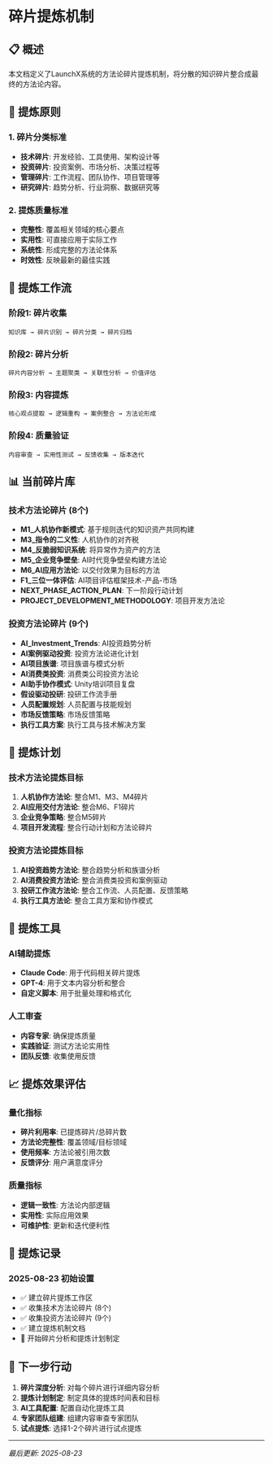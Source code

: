 # 碎片提炼机制

## 📋 概述
本文档定义了LaunchX系统的方法论碎片提炼机制，将分散的知识碎片整合成最终的方法论内容。

## 🎯 提炼原则

### 1. **碎片分类标准**
- **技术碎片**: 开发经验、工具使用、架构设计等
- **投资碎片**: 投资案例、市场分析、决策过程等
- **管理碎片**: 工作流程、团队协作、项目管理等
- **研究碎片**: 趋势分析、行业洞察、数据研究等

### 2. **提炼质量标准**
- **完整性**: 覆盖相关领域的核心要点
- **实用性**: 可直接应用于实际工作
- **系统性**: 形成完整的方法论体系
- **时效性**: 反映最新的最佳实践

## 🔄 提炼工作流

### 阶段1: 碎片收集
```
知识库 → 碎片识别 → 碎片分类 → 碎片归档
```

### 阶段2: 碎片分析
```
碎片内容分析 → 主题聚类 → 关联性分析 → 价值评估
```

### 阶段3: 内容提炼
```
核心观点提取 → 逻辑重构 → 案例整合 → 方法论形成
```

### 阶段4: 质量验证
```
内容审查 → 实用性测试 → 反馈收集 → 版本迭代
```

## 📊 当前碎片库

### 技术方法论碎片 (8个)
- **M1_人机协作新模式**: 基于规则迭代的知识资产共同构建
- **M3_指令的二义性**: 人机协作的对齐税
- **M4_反脆弱知识系统**: 将异常作为资产的方法
- **M5_企业竞争壁垒**: AI时代竞争壁垒构建方法论
- **M6_AI应用方法论**: 以交付效果为目标的方法
- **F1_三位一体评估**: AI项目评估框架技术-产品-市场
- **NEXT_PHASE_ACTION_PLAN**: 下一阶段行动计划
- **PROJECT_DEVELOPMENT_METHODOLOGY**: 项目开发方法论

### 投资方法论碎片 (9个)
- **AI_Investment_Trends**: AI投资趋势分析
- **AI案例驱动投资**: 投资方法论进化计划
- **AI项目族谱**: 项目族谱与模式分析
- **AI消费类投资**: 消费类公司投资方法论
- **AI助手协作模式**: Unity培训项目复盘
- **假设驱动投研**: 投研工作流手册
- **人员配置规划**: 人员配置与技能规划
- **市场反馈策略**: 市场反馈策略
- **执行工具方案**: 执行工具与技术解决方案

## 🎯 提炼计划

### 技术方法论提炼目标
1. **人机协作方法论**: 整合M1、M3、M4碎片
2. **AI应用交付方法论**: 整合M6、F1碎片
3. **企业竞争策略**: 整合M5碎片
4. **项目开发流程**: 整合行动计划和方法论碎片

### 投资方法论提炼目标
1. **AI投资趋势方法论**: 整合趋势分析和族谱分析
2. **AI消费投资方法论**: 整合消费类投资和案例驱动
3. **投研工作流方法论**: 整合工作流、人员配置、反馈策略
4. **执行工具方法论**: 整合工具方案和协作模式

## 🔧 提炼工具

### AI辅助提炼
- **Claude Code**: 用于代码相关碎片提炼
- **GPT-4**: 用于文本内容分析和整合
- **自定义脚本**: 用于批量处理和格式化

### 人工审查
- **内容专家**: 确保提炼质量
- **实践验证**: 测试方法论实用性
- **团队反馈**: 收集使用反馈

## 📈 提炼效果评估

### 量化指标
- **碎片利用率**: 已提炼碎片/总碎片数
- **方法论完整性**: 覆盖领域/目标领域
- **使用频率**: 方法论被引用次数
- **反馈评分**: 用户满意度评分

### 质量指标
- **逻辑一致性**: 方法论内部逻辑
- **实用性**: 实际应用效果
- **可维护性**: 更新和迭代便利性

## 📝 提炼记录

### 2025-08-23 初始设置
- ✅ 建立碎片提炼工作区
- ✅ 收集技术方法论碎片 (8个)
- ✅ 收集投资方法论碎片 (9个)
- ✅ 建立提炼机制文档
- 🔄 开始碎片分析和提炼计划制定

## 🎯 下一步行动

1. **碎片深度分析**: 对每个碎片进行详细内容分析
2. **提炼计划制定**: 制定具体的提炼时间表和目标
3. **AI工具配置**: 配置自动化提炼工具
4. **专家团队组建**: 组建内容审查专家团队
5. **试点提炼**: 选择1-2个碎片进行试点提炼

---
*最后更新: 2025-08-23*
